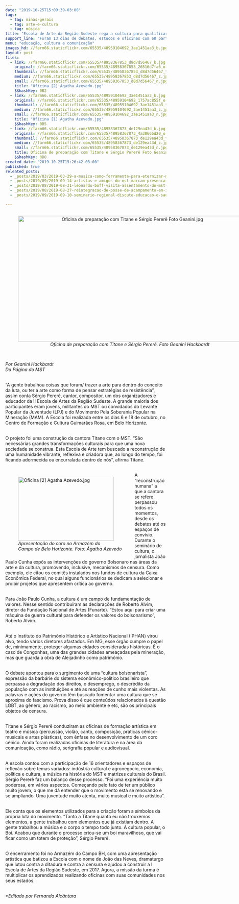 ```yaml
---
date: "2019-10-25T15:09:39-03:00"
tags:
  - tag: minas-gerais
  - tag: arte-e-cultura
  - tag: música
title: "Escola de Arte da Região Sudeste rega a cultura para qualificar a luta\n\n"
support_line: "Foram 13 dias de debates, estudos e oficinas com 60 participantes de Minas, São Paulo, Espírito Santo e Rio de Janeiro."
menu: "educação, cultura e comunicação"
images_hd: //farm66.staticflickr.com/65535/48959104692_3ae1451aa3_b.jpg
layout: post
files:
  - link: //farm66.staticflickr.com/65535/48958367853_d8d7d56467_b.jpg
    original: //farm66.staticflickr.com/65535/48958367853_26516d7fa6_o.jpg
    thumbnail: //farm66.staticflickr.com/65535/48958367853_d8d7d56467_t.jpg
    medium: //farm66.staticflickr.com/65535/48958367853_d8d7d56467_z.jpg
    small: //farm66.staticflickr.com/65535/48958367853_d8d7d56467_n.jpg
    title: "Oficina [2] Agatha Azevedo.jpg"
    $$hashKey: 0B2
  - link: //farm66.staticflickr.com/65535/48959104692_3ae1451aa3_b.jpg
    original: //farm66.staticflickr.com/65535/48959104692_1757ac855f_o.jpg
    thumbnail: //farm66.staticflickr.com/65535/48959104692_3ae1451aa3_t.jpg
    medium: //farm66.staticflickr.com/65535/48959104692_3ae1451aa3_z.jpg
    small: //farm66.staticflickr.com/65535/48959104692_3ae1451aa3_n.jpg
    title: "Oficina [1] Agatha Azevedo.jpg"
    $$hashKey: 0B5
  - link: //farm66.staticflickr.com/65535/48958367873_de129ea43d_b.jpg
    original: //farm66.staticflickr.com/65535/48958367873_4a30665d20_o.jpg
    thumbnail: //farm66.staticflickr.com/65535/48958367873_de129ea43d_t.jpg
    medium: //farm66.staticflickr.com/65535/48958367873_de129ea43d_z.jpg
    small: //farm66.staticflickr.com/65535/48958367873_de129ea43d_n.jpg
    title: Oficina de preparação com Titane e Sérgio Pererê Foto Geanini.jpg
    $$hashKey: 0B8
created_date: "2019-10-25T15:26:42-03:00"
published: true
releated_posts:
  - _posts/2019/03/2019-03-29-a-musica-como-ferramenta-para-eternizar-momentos-da-historia.md
  - _posts/2019/09/2019-09-14-artistas-e-amigos-do-mst-marcam-presenca-em-ato-de-um-ano-do-armazem-do-campo-rj.md
  - _posts/2019/08/2019-08-31-leonardo-boff-visita-assentamento-do-mst-na-zona-da-mata-mineira.md
  - _posts/2019/08/2019-08-27-reintegracao-de-posse-de-acampamento-em-itatiaiucu-mg-foi-suspensa.md
  - _posts/2019/09/2019-09-10-seminario-regional-discute-educacao-e-saude-em-minas-gerais.md

---
```

<div style="text-align:center">
<figure class="image" style="display:inline-block"><img alt="Oficina de preparação com Titane e Sérgio Pererê Foto Geanini.jpg" height="394" src="//farm66.staticflickr.com/65535/48958367873_de129ea43d_b.jpg" width="700" />
<figcaption><em>Oficina de prepara&ccedil;&atilde;o com Titane e S&eacute;rgio Perer&ecirc;. Foto Geanini&nbsp;Hackbardt</em></figcaption>
</figure>
</div>

<p><br />
<em>Por Geanini Hackbardt<br />
Da P&aacute;gina do MST</em></p>

<p><br />
&ldquo;A gente trabalhou coisas que foram/ trazer a arte para dentro do conceito da luta, ou ter a arte como forma de pensar estrat&eacute;gias de resist&ecirc;ncia&rdquo;, assim conta S&eacute;rgio Perer&ecirc;, cantor, compositor, um dos organizadores e educador da II Escola de Artes da Regi&atilde;o Sudeste. A grande maioria dos participantes eram jovens, militantes do MST ou convidados do Levante Popular da Juventude (LPJ) e do Movimento Pela Soberania Popular na Minera&ccedil;&atilde;o (MAM). A Escola foi realizada entre os dias 6 e 18 de outubro, no Centro de Forma&ccedil;&atilde;o e Cultura Guimar&atilde;es Rosa, em Belo Horizonte.<br />
&nbsp;</p>

<p>O projeto foi uma constru&ccedil;&atilde;o da cantora Titane com o MST. &ldquo;S&atilde;o necess&aacute;rias grandes transforma&ccedil;&otilde;es culturais para que uma nova sociedade se construa. Esta Escola de Arte tem buscado a reconstru&ccedil;&atilde;o de uma humanidade vibrante, reflexiva e criadora que, ao longo do tempo, foi ficando adormecida ou encurralada dentro de n&oacute;s&rdquo;, afirma Titane.<br />
&nbsp;</p>

<figure class="image" style="float:left"><img alt="Oficina [2] Agatha Azevedo.jpg" height="200" src="//farm66.staticflickr.com/65535/48958367853_d8d7d56467_b.jpg" width="300" />
<figcaption><em>Apresenta&ccedil;&atilde;o do coro no Armaz&eacute;m do<br />
Campo de Belo Horizonte. Foto:&nbsp;&Aacute;gatha Azevedo</em></figcaption>
</figure>

<p>A &ldquo;reconstru&ccedil;&atilde;o humana&rdquo; a que a cantora se refere perpassou todos os momentos, desde os debates at&eacute; os espa&ccedil;os de conv&iacute;vio. Durante o semin&aacute;rio de cultura, o jornalista Jo&atilde;o Paulo Cunha exp&ocirc;s as interven&ccedil;&otilde;es do governo Bolsonaro nas &aacute;reas da arte e da cultura, promovendo, inclusive, mecanismos de censura. Como exemplo, ele citou os comit&ecirc;s instalados nos fundos de cultura da Caixa Econ&ocirc;mica Federal, no qual alguns funcion&aacute;rios se dedicam a selecionar e proibir projetos que apresentem cr&iacute;tica ao governo.<br />
&nbsp;</p>

<p>Para Jo&atilde;o Paulo Cunha, a cultura &eacute; um campo de fundamenta&ccedil;&atilde;o de valores. Nesse sentido contribu&iacute;ram as declara&ccedil;&otilde;es de Roberto Alvim, diretor da Funda&ccedil;&atilde;o Nacional de Artes (Funarte). &ldquo;Estou aqui para criar uma m&aacute;quina de guerra cultural para defender os valores do bolsonarismo&rdquo;, Roberto Alvim.&nbsp;<br />
&nbsp;</p>

<p>At&eacute; o Instituto do Patrim&ocirc;nio Hist&oacute;rico e Art&iacute;stico Nacional (IPHAN) virou alvo, tendo v&aacute;rios diretores afastados. Em MG, esse &oacute;rg&atilde;o cumpre o papel de, minimamente, proteger algumas cidades consideradas hist&oacute;ricas. &Eacute; o caso de Congonhas, uma das grandes cidades amea&ccedil;adas pela minera&ccedil;&atilde;o, mas que guarda a obra de Aleijadinho como patrim&ocirc;nio.<br />
&nbsp;</p>

<p>O debate apontou para o surgimento de uma &ldquo;cultura bolsonarista&rdquo;, express&atilde;o da barb&aacute;rie do sistema econ&ocirc;mico-pol&iacute;tico brasileiro que perpassa a degrada&ccedil;&atilde;o dos direitos, o desemprego, o descr&eacute;dito da popula&ccedil;&atilde;o com as institui&ccedil;&otilde;es e at&eacute; as rea&ccedil;&otilde;es de cunho mais violentas. As palavras e a&ccedil;&otilde;es do governo t&ecirc;m buscado fomentar uma cultura que se aproxima do fascismo. Prova disso &eacute; que conte&uacute;dos relacionados &agrave; quest&atilde;o LGBT, ao g&ecirc;nero, ao racismo, ao meio ambiente e etc, s&atilde;o os principais objetos de censura.<br />
&nbsp;</p>

<p>Titane e S&eacute;rgio Perer&ecirc; conduziram as oficinas de forma&ccedil;&atilde;o art&iacute;stica em teatro e m&uacute;sica (percuss&atilde;o, viol&atilde;o, canto, composi&ccedil;&atilde;o, pr&aacute;ticas c&ecirc;nico-musicais e artes pl&aacute;sticas), com &ecirc;nfase no desenvolvimento de um coro c&ecirc;nico. Ainda foram realizadas oficinas de literatura e na &aacute;rea da comunica&ccedil;&atilde;o, como r&aacute;dio, serigrafia popular e audiovisual.&nbsp;<br />
&nbsp;</p>

<p>A escola contou com a participa&ccedil;&atilde;o de 16 orientadores e espa&ccedil;os de reflex&atilde;o sobre temas variados: ind&uacute;stria cultural e agroneg&oacute;cio, economia, pol&iacute;tica e cultura, a m&uacute;sica na hist&oacute;ria do MST e matrizes culturais do Brasil. S&eacute;rgio Perer&ecirc; faz um balan&ccedil;o desse processo. &ldquo;Foi uma experi&ecirc;ncia muito poderosa, em v&aacute;rios aspectos. Come&ccedil;ando pelo fato de ter um p&uacute;blico muito jovem, o que me d&aacute; entender que o movimento est&aacute; se renovando e se ampliando. Uma juventude muito atenta, muito musical e muito art&iacute;stica&rdquo;.&nbsp;<br />
&nbsp;</p>

<p>Ele conta que os elementos utilizados para a cria&ccedil;&atilde;o foram a s&iacute;mbolos da pr&oacute;pria luta do movimento. &ldquo;Tanto a Titane quanto eu n&atilde;o trouxemos elementos, a gente trabalhou com elementos que j&aacute; existiam dentro. A gente trabalhou a m&uacute;sica e o corpo o tempo todo junto. A cultura popular, o Boi. Acabou que durante o processo criou-se um boi maravilhoso, que vai ficar como um totem de prote&ccedil;&atilde;o&rdquo;, S&eacute;rgio Perer&ecirc;.<br />
&nbsp;</p>

<p>O encerramento foi no Armaz&eacute;m do Campo BH, com uma apresenta&ccedil;&atilde;o art&iacute;stica que batizou a Escola com o nome de Jo&atilde;o das Neves, dramaturgo que lutou contra a ditadura e contra a censura e ajudou a construir a I Escola de Artes da Regi&atilde;o Sudeste, em 2017. Agora, a miss&atilde;o da turma &eacute; multiplicar os aprendizados realizando oficinas com suas comunidades nos seus estados.</p>

<p><br />
<em>*Editado por Fernanda Alc&acirc;ntara</em></p>
